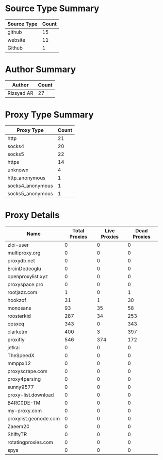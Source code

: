 # Source Type Summary

| Source Type | Count |
|-------------|-------|
| github | 15 |
| website | 11 |
| Github | 1 |


# Author Summary

| Author | Count |
|--------|-------|
| Rizsyad AR | 27 |


# Proxy Type Summary

| Proxy Type | Count |
|------------|-------|
| http | 21 |
| socks4 | 20 |
| socks5 | 22 |
| https | 14 |
| unknown | 4 |
| http_anonymous | 1 |
| socks4_anonymous | 1 |
| socks5_anonymous | 1 |


# Proxy Details

| Name | Total Proxies | Live Proxies | Dead Proxies |
|------|---------------|--------------|---------------|
| zloi-user | 0 | 0 | 0 |
| multiproxy.org | 0 | 0 | 0 |
| proxydb.net | 0 | 0 | 0 |
| ErcinDedeoglu | 0 | 0 | 0 |
| openproxylist.xyz | 0 | 0 | 0 |
| proxyspace.pro | 0 | 0 | 0 |
| rootjazz.com | 1 | 0 | 1 |
| hookzof | 31 | 1 | 30 |
| monosans | 93 | 35 | 58 |
| roosterkid | 287 | 34 | 253 |
| opsxcq | 343 | 0 | 343 |
| clarketm | 400 | 3 | 397 |
| proxifly | 546 | 374 | 172 |
| jetkai | 0 | 0 | 0 |
| TheSpeedX | 0 | 0 | 0 |
| mmppx12 | 0 | 0 | 0 |
| proxyscrape.com | 0 | 0 | 0 |
| proxy4parsing | 0 | 0 | 0 |
| sunny9577 | 0 | 0 | 0 |
| proxy-list.download | 0 | 0 | 0 |
| B4RC0DE-TM | 0 | 0 | 0 |
| my-proxy.com | 0 | 0 | 0 |
| proxylist.geonode.com | 0 | 0 | 0 |
| Zaeem20 | 0 | 0 | 0 |
| ShiftyTR | 0 | 0 | 0 |
| rotatingproxies.com | 0 | 0 | 0 |
| spys | 0 | 0 | 0 |

